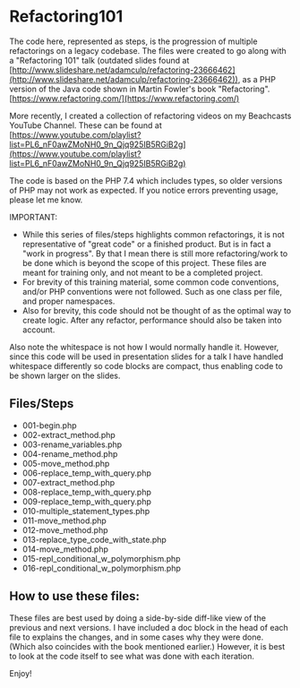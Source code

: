 Refactoring101
==============

The code here, represented as steps, is the progression of multiple refactorings on a legacy codebase.  The files were created to go along with a "Refactoring 101" talk (outdated slides found at [http://www.slideshare.net/adamculp/refactoring-23666462](http://www.slideshare.net/adamculp/refactoring-23666462)), as a PHP version of the Java code shown in Martin Fowler's book "Refactoring". [https://www.refactoring.com/](https://www.refactoring.com/)

More recently, I created a collection of refactoring videos on my Beachcasts YouTube Channel. These can be found at [https://www.youtube.com/playlist?list=PL6_nF0awZMoNH0_9n_Qjq925IB5RGiB2g](https://www.youtube.com/playlist?list=PL6_nF0awZMoNH0_9n_Qjq925IB5RGiB2g)

The code is based on the PHP 7.4 which includes types, so older versions of PHP may not work as expected. If you notice errors preventing usage, please let me know.

IMPORTANT:

* While this series of files/steps highlights common refactorings, it is not representative of "great code" or a finished product.  But is in fact a "work in progress".  By that I mean there is still more refactoring/work to be done which is beyond the scope of this project.  These files are meant for training only, and not meant to be a completed project.
* For brevity of this training material, some common code conventions, and/or PHP conventions were not followed. Such as one class per file, and proper namespaces.
* Also for brevity, this code should not be thought of as the optimal way to create logic. After any refactor, performance should also be taken into account.

Also note the whitespace is not how I would normally handle it.  However, since this code will be used in presentation slides for a talk I have handled whitespace differently so code blocks are compact, thus enabling code to be shown larger on the slides.

Files/Steps
-----------

* 001-begin.php
* 002-extract_method.php
* 003-rename_variables.php
* 004-rename_method.php
* 005-move_method.php
* 006-replace_temp_with_query.php
* 007-extract_method.php
* 008-replace_temp_with_query.php
* 009-replace_temp_with_query.php
* 010-multiple_statement_types.php
* 011-move_method.php
* 012-move_method.php
* 013-replace_type_code_with_state.php
* 014-move_method.php
* 015-repl_conditional_w_polymorphism.php
* 016-repl_conditional_w_polymorphism.php

How to use these files:
-----------------------

These files are best used by doing a side-by-side diff-like view of the previous and next versions.  I have included a doc block in the head of each file to explains the changes, and in some cases why they were done. (Which also coincides with the book mentioned earlier.) However, it is best to look at the code itself to see what was done with each iteration.

Enjoy!
